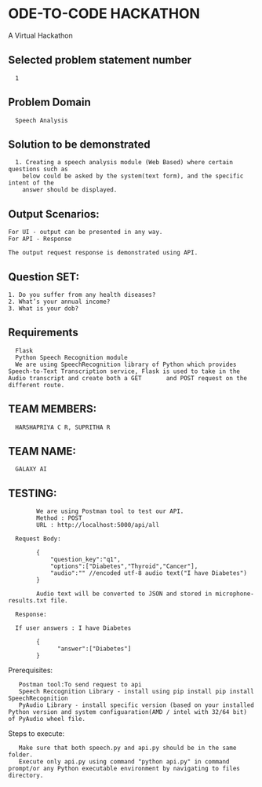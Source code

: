 # ODE-TO-CODE HACKATHON

A Virtual Hackathon 

## Selected problem statement number

      1

## Problem Domain

      Speech Analysis

## Solution to be demonstrated

      1. Creating a speech analysis module (Web Based) where certain questions such as
        below could be asked by the system(text form), and the specific intent of the
        answer should be displayed.

## Output Scenarios:

    For UI - output can be presented in any way.
    For API - Response 

    The output request response is demonstrated using API.

## Question SET:

    1. Do you suffer from any health diseases?
    2. What’s your annual income?
    3. What is your dob?
 
 
## Requirements

      Flask
      Python Speech Recognition module
      We are using SpeechRecognition library of Python which provides Speech-to-Text Transcription service, Flask is used to take in the Audio transcript and create both a GET       and POST request on the different route.

## TEAM MEMBERS:

      HARSHAPRIYA C R, SUPRITHA R

## TEAM NAME:

      GALAXY AI
      
## TESTING:

            We are using Postman tool to test our API.
            Method : POST
            URL : http://localhost:5000/api/all 

      Request Body:

            {
                "question_key":"q1",
                "options":["Diabetes","Thyroid","Cancer"],
                "audio":"" //encoded utf-8 audio text("I have Diabetes")
            }

            Audio text will be converted to JSON and stored in microphone-results.txt file.

      Response:

      If user answers : I have Diabetes

            {
                  "answer":["Diabetes"]
            }
Prerequisites:
  
       Postman tool:To send request to api
       Speech Reccognition Library - install using pip install pip install SpeechRecognition
       PyAudio Library - install specific version (based on your installed Python version and system configuaration(AMD / intel with 32/64 bit) of PyAudio wheel file.
   
Steps to execute:
      
       Make sure that both speech.py and api.py should be in the same folder.
       Execute only api.py using command "python api.py" in command prompt/or any Python executable environment by navigating to files directory.
            

